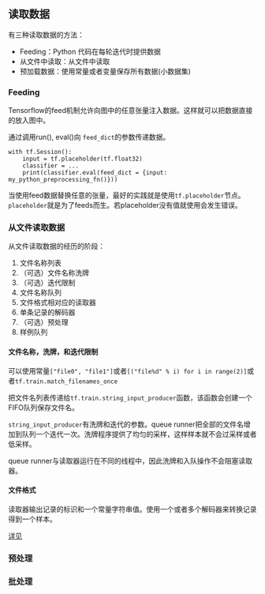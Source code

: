 ## 读取数据
有三种读取数据的方法：
- Feeding：Python 代码在每轮迭代时提供数据
- 从文件中读取：从文件中读取
- 预加载数据：使用常量或者变量保存所有数据(小数据集)

### Feeding
Tensorflow的feed机制允许向图中的任意张量注入数据。这样就可以把数据直接的放入图中。

通过调用run(), eval()向 `feed_dict`的参数传递数据。
```
with tf.Session():
    input = tf.placeholder(tf.float32)
    classifier = ...
    print(classifier.eval(feed_dict = {input: my_python_preprocessing_fn()}))
```

当使用feed数据替换任意的张量，最好的实践就是使用`tf.placeholder`节点。`placeholder`就是为了feeds而生。若placeholder没有值就使用会发生错误。

### 从文件读取数据
从文件读取数据的经历的阶段：
1. 文件名称列表
2. （可选）文件名称洗牌
3. （可选）迭代限制
4. 文件名称队列
5. 文件格式相对应的读取器
6. 单条记录的解码器
7. （可选）预处理
8. 样例队列

#### 文件名称，洗牌，和迭代限制
可以使用常量`["file0", "file1"]`或者`[("file%d" % i) for i in range(2)]`或者`tf.train.match_filenames_once`

把文件名列表传递给`tf.train.string_input_producer`函数，该函数会创建一个FIFO队列保存文件名。

`string_input_producer`有洗牌和迭代的参数。queue runner把全部的文件名增加到队列一个迭代一次。洗牌程序提供了均匀的采样，这样样本就不会过采样或者低采样。

queue runner与读取器运行在不同的线程中，因此洗牌和入队操作不会阻塞读取器。

#### 文件格式
读取器输出记录的标识和一个常量字符串值。使用一个或者多个解码器来转换记录得到一个样本。

[详见](https://www.tensorflow.org/programmers_guide/reading_data)

### 预处理

### 批处理






















